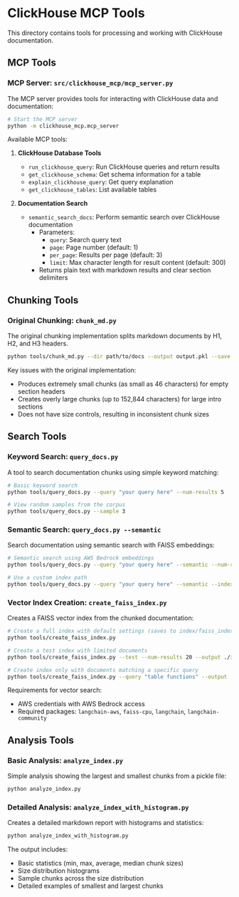 # ClickHouse MCP Tools

This directory contains tools for processing and working with ClickHouse documentation.

## MCP Tools

### MCP Server: `src/clickhouse_mcp/mcp_server.py` 

The MCP server provides tools for interacting with ClickHouse data and documentation:

```bash
# Start the MCP server
python -m clickhouse_mcp.mcp_server
```

Available MCP tools:

1. **ClickHouse Database Tools**
   - `run_clickhouse_query`: Run ClickHouse queries and return results
   - `get_clickhouse_schema`: Get schema information for a table
   - `explain_clickhouse_query`: Get query explanation
   - `get_clickhouse_tables`: List available tables

2. **Documentation Search**
   - `semantic_search_docs`: Perform semantic search over ClickHouse documentation
     - Parameters:
       - `query`: Search query text
       - `page`: Page number (default: 1)
       - `per_page`: Results per page (default: 3)
       - `limit`: Max character length for result content (default: 300)
     - Returns plain text with markdown results and clear section delimiters

## Chunking Tools

### Original Chunking: `chunk_md.py`

The original chunking implementation splits markdown documents by H1, H2, and H3 headers.

```bash
python tools/chunk_md.py --dir path/to/docs --output output.pkl --save --preview
```

Key issues with the original implementation:
- Produces extremely small chunks (as small as 46 characters) for empty section headers
- Creates overly large chunks (up to 152,844 characters) for large intro sections
- Does not have size controls, resulting in inconsistent chunk sizes

## Search Tools

### Keyword Search: `query_docs.py`

A tool to search documentation chunks using simple keyword matching:

```bash
# Basic keyword search
python tools/query_docs.py --query "your query here" --num-results 5

# View random samples from the corpus
python tools/query_docs.py --sample 3
```

### Semantic Search: `query_docs.py --semantic`

Search documentation using semantic search with FAISS embeddings:

```bash
# Semantic search using AWS Bedrock embeddings
python tools/query_docs.py --query "your query here" --semantic --num-results 5

# Use a custom index path
python tools/query_docs.py --query "your query here" --semantic --index-path /path/to/index
```

### Vector Index Creation: `create_faiss_index.py`

Creates a FAISS vector index from the chunked documentation:

```bash
# Create a full index with default settings (saves to index/faiss_index)
python tools/create_faiss_index.py

# Create a test index with limited documents
python tools/create_faiss_index.py --test --num-results 20 --output ./index/test_index

# Create index only with documents matching a specific query
python tools/create_faiss_index.py --query "table functions" --output ./index/table_functions_index
```

Requirements for vector search:
- AWS credentials with AWS Bedrock access
- Required packages: `langchain-aws`, `faiss-cpu`, `langchain`, `langchain-community`

## Analysis Tools

### Basic Analysis: `analyze_index.py`

Simple analysis showing the largest and smallest chunks from a pickle file:

```bash
python analyze_index.py
```

### Detailed Analysis: `analyze_index_with_histogram.py`

Creates a detailed markdown report with histograms and statistics:

```bash
python analyze_index_with_histogram.py
```

The output includes:
- Basic statistics (min, max, average, median chunk sizes)
- Size distribution histograms
- Sample chunks across the size distribution
- Detailed examples of smallest and largest chunks